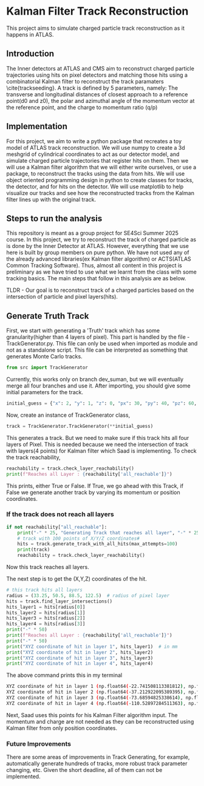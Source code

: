# Kalman Filter Track Reconstruction

This project aims to simulate charged particle track reconstruction as it happens in ATLAS.

## Introduction

The Inner detectors at ATLAS and CMS aim to reconstruct charged particle trajectories using hits on pixel detectors and matching those hits using a combinatorial Kalman filter to reconstruct the track paramaters \cite{trackseeding}. A track is defined by 5 parameters, namely: The transverse and longitudinal distances of closest approach to a reference point(d0 and z0), the polar and azimuthal angle  of the momentum vector at the reference point, and the charge to momentum ratio (q/p)

## Implementation

For this project, we aim to write a python package that recreates a toy model of ATLAS track reconstruction. We will use numpy to create a 3d meshgrid of cylindrical coordinates to act as our detector
model, and simulate charged particle trajectories that register hits on them. Then we will use a Kalman filter algorithm that we will either write ourselves, or use a package, to reconstruct the tracks using the data from hits. We will use object oriented programming design in python to create classes for tracks, the detector, and for hits on the detector. We will use matplotlib to help visualize our tracks and see how the reconstructed tracks from the Kalman filter lines up with the original track.

## Steps to run the analysis
This repository is meant as a group project for SE4Sci Summer 2025 course. In this project, we try to reconstruct the track of charged particle as is done by the Inner Detector at ATLAS.
However, everything that we use here is built by group members on pure python. We have not used any of the already advanced libraries(ex Kalman filter algorithm) or ACTS(ATLAS Common Tracking Software). Thus, almost all content in this project is preliminary as we have tried to use what we learnt from the class with some tracking basics. The main steps that follow in this analysis are as below.

TLDR - Our goal is to reconstruct track of a charged particles based on the intersection of particle and pixel layers(hits).
## Generate Truth Track
First, we start with generating a 'Truth' track which has some granularity(higher than 4 layers of pixel). This part is handled by the file - TrackGenerator.py. This file can only be used when imported as module and not as a standalone script. This file can be interpreted as something that generates Monte Carlo tracks.
```python
from src import TrackGenerator
```
Currently, this works only on branch dev_suman, but we will eventually merge all four branches and use it.
After importing, you should give some initial parameters for the track.
```python
initial_guess = {"x": 2, "y": 1, "z": 0, "px": 30, "py": 40, "pz": 60, "charge": -1}
```

Now, create an instance of TrackGenerator class,
```python
track = TrackGenerator.TrackGenerator(**initial_guess)
```

This generates a track. But we need to make sure if this track hits all four layers of Pixel. This is needed because we need the intersection of track with layers(4 points) for Kalman filter which Saad is implementing. To check the track reachability,
```python
reachability = track.check_layer_reachability()
print(f"Reaches all Layer : {reachability['all_reachable']}")
```
This prints, either True or False. If True, we go ahead with this Track, if False we generate another track by varying its momentum or position coordinates.

### If the track does not reach all layers
```python
if not reachability["all_reachable"]:
    print("-" * 25, "Generating Track that reaches all layer", "-" * 25)
    # track with 100 points of X/Y/Z coordinates#
    hits = track.generate_track_with_all_hits(max_attempts=100)
    print(track)
    reachability = track.check_layer_reachability()
```

Now this track reaches all layers.

The next step is to get the (X,Y,Z) coordinates of the hit.

```python
# this track hits all layers
radius = (33.25, 50.5, 88.5, 122.5)  # radius of pixel layer
hits = track.find_layer_intersections()
hits_layer1 = hits[radius[0]]
hits_layer2 = hits[radius[1]]
hits_layer3 = hits[radius[2]]
hits_layer4 = hits[radius[3]]
print("-" * 50)
print(f"Reaches all Layer : {reachability['all_reachable']}")
print("-" * 50)
print("XYZ coordinate of hit in layer 1", hits_layer1)  # in mm
print("XYZ coordinate of hit in layer 2", hits_layer2)
print("XYZ coordinate of hit in layer 3", hits_layer3)
print("XYZ coordinate of hit in layer 4", hits_layer4)
```

The above command prints this in my terminal
```bash
XYZ coordinate of hit in layer 1 (np.float64(-22.741508113381812), np.float64(-24.256555761727547), np.float64(-7.894214353368604))
XYZ coordinate of hit in layer 2 (np.float64(-37.212922095389395), np.float64(-34.138661197197486), np.float64(-11.79834850637275))
XYZ coordinate of hit in layer 3 (np.float64(-73.68594825338614), np.float64(-49.01634744957389), np.float64(-20.59963779225072))
XYZ coordinate of hit in layer 4 (np.float64(-110.52897284511363), np.float64(-52.81619028780778), np.float64(-28.871911437826135))
```

Next, Saad uses this points for his Kalman Filter algorithm input. The momentum and charge are not needed as they can be reconstructed using Kalman filter from only position coordinates.

### Future Improvements
There are some areas of improvements in Track Generating, for example, automatically generate hundreds of tracks, more robust track parameter changing, etc. Given the short deadline, all of them can not be implemented.
